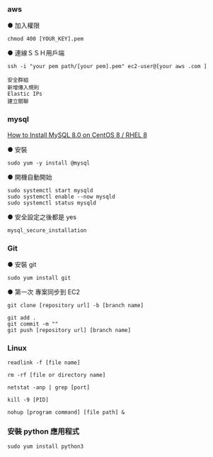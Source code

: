 ### aws

● 加入權限

```
chmod 400 [YOUR_KEY].pem
```

● 連線ＳＳＨ用戶端

```
ssh -i "your pem path/[your pem].pem" ec2-user@[your aws .com ]
```

```
安全群組
新增傳入規則
Elastic IPs
建立關聯
```

### mysql

<a href="https://www.tecmint.com/install-mysql-on-centos-8/">How to Install MySQL 8.0 on CentOS 8 / RHEL 8</a>

● 安裝

```
sudo yum -y install @mysql
```

● 開機自動開始

```
sudo systemctl start mysqld
sudo systemctl enable --now mysqld
sudo systemctl status mysqld
```

● 安全設定之後都是 yes

```
mysql_secure_installation
```

### Git

● 安裝 git

```
sudo yum install git
```

● 第一次 專案同步到 EC2

```
git clone [repository url] -b [branch name]
```

```
git add .
git commit -m ""
git push [repository url] [branch name]
```

### Linux

```
readlink -f [file name]
```

```
rm -rf [file or directory name]
```

```
netstat -anp | grep [port]
```

```
kill -9 [PID]
```

```
nohup [program command] [file path] &
```

### 安裝 python 應用程式

```
sudo yum install python3
```
